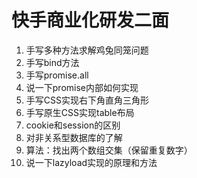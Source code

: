 # 快手商业化研发二面

1. 手写多种方法求解鸡兔同笼问题
2. 手写bind方法
3. 手写promise.all
4. 说一下promise内部如何实现
5. 手写CSS实现右下角直角三角形
6. 手写原生CSS实现table布局
7. cookie和session的区别
8. 对非关系型数据库的了解
9. 算法：找出两个数组交集（保留重复数字）
10. 说一下lazyload实现的原理和方法